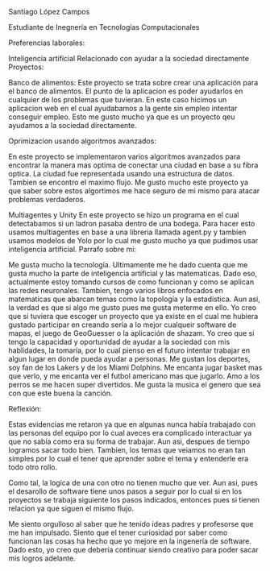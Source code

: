 Santiago López Campos

Estudiante de Inegnería en Tecnologías Computacionales

Preferencias laborales:

Inteligencia artificial
Relacionado con ayudar a la sociedad directamente
Proyectos:

Banco de alimentos: Este proyecto se trata sobre crear una aplicación para el banco de alimentos. El punto de la aplicacion es poder ayudarlos en cualquier de los problemas que tuvieran. En este caso hicimos un aplicacion web en el cual ayudabamos a la gente sin empleo intentar conseguir empleo. Esto me gusto mucho ya que es un proyecto qeu ayudamos a la sociedad directamente.

Oprimizacion usando algoritmos avanzados:

En este proyecto se implementaron varios algoritmos avanzados para encontrar la manera mas optima de conectar una ciudad en base a su fibra optica. La ciudad fue representada usando una estructura de datos. Tambien se encontro el maximo flujo. Me gusto mucho este proyecto ya que saber sobre estos algortimos me hace seguro de mi mismo para atacar problemas verdaderos.

Multiagentes y Unity En este proyecto se hizo un programa en el cual detectabamos si un ladron pasaba dentro de una bodega. Para hacer esto usamos multiagentes en base a una libreria llamada agent.py y tambien usamos modelos de Yolo por lo cual me gusto mucho ya que pudimos usar inteligencia artificial.
Parrafo sobre mi:

Me gusta mucho la tecnología. Ultimamente me he dado cuenta que me gusta mucho la parte de inteligencia artificial y las matematicas. Dado eso, actualmente estoy tomando cursos de como funcionan y como se aplican las redes neuronales. Tambien, tengo varios libros enfocados en matematicas que abarcan temas como la topología y la estadistica. Aun asi, la verdad es que si algo me gusto pues me gusta meterme en ello. Yo creo que si tuviera que escoger un proyecto que ya existe en el cual me hubiera gustado participar en creando sería a lo mejor cualqueir software de mapas, el juego de GeoGuesser o la aplicación de shazam. Yo creo que si tengo la capacidad y oportunidad de ayudar a la sociedad con mis hablidades, la tomaría, por lo cual pienso en el futuro intentar trabajar en algun lugar en donde pueda ayudar a personas. Me gustan los deportes, soy fan de los Lakers y de los Miami Dolphins. Me encanta jugar basket mas que verlo, y me encanta ver el futbol americano mas que jugarlo. Amo a los perros se me hacen super divertidos. Me gusta la musica el genero que sea con que este buena la canción.

Reflexión:

Estas evidencias me retaron ya que en algunas nunca habia trabajado con las personas del equipo por lo cual aveces era complicado interactuar ya que no sabía como era su forma de trabajar. Aun asi, despues de tiempo logramos sacar todo bien. Tambien, los temas que veiamos no eran tan simples por lo cual el tener que aprender sobre el tema y entenderle era todo otro rollo.

Como tal, la logica de una con otro no tienen mucho que ver. Aun asi, pues el desarollo de software tiene unos pasos a seguir por lo cual si en los proyectos se trabaja siguiente los pasos indicados, entonces pues si tienen relacion ya que siguen el mismo flujo.

Me siento orgulloso al saber que he tenido ideas padres y profesorse que me han impulsado. Siento que el tener curiosidad por saber como funcionan las cosas ha hecho que yo mejore en la ingenería de software. Dado esto, yo creo que debería continuar siendo creativo para poder sacar mis logros adelante.
